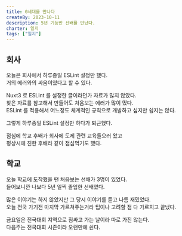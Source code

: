 ```yaml
---
title: 0세대를 만나다
createBy: 2023-10-11
description: 5년 기능반 선배를 만났다.
charter: 일지
tags: ["일지"]
---
```


## 회사

오늘은 회사에서 하루종일 ESLint 설정만 했다.  
거의 에러와의 싸움이였다고 할 수 있다.

Nuxt3 로 ESLint 를 설정한 글이라던가 자료가 많지 않았다.  
찾은 자료를 참고해서 만들어도 처음보는 에러가 많이 떴다.  
ESLint 를 적용해서 어느정도 체계적인 규칙으로 개발하고 싶지만 쉽지는 않다.

그렇게 하루종일 ESLint 설정만 하다가 퇴근했다.

점심에 학교 후배가 회사에 도제 관련 교육들으러 왔고  
평상시에 친한 후배라 같이 점심먹기도 했다.

## 학교

오늘 학교에 도착했을 땐 처음보는 선배가 3명이 있었다.  
들어보니깐 나보다 5년 일찍 졸업한 선배였다.

많은 이야기는 하지 않았지만 그 당시 이야기를 듣고 나름 재밌었다.  
오늘 전국 가기전 마지막 가르쳐주는거라 팁이나 고려할 점 다 가르치고 끝냈다.

금요일은 전국대회 지역으로 짐싸고 가는 날이라 따로 가진 않는다.  
다음주는 전국대회 시즌이라 오랜만에 쉰다.
